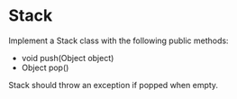 # Stack

Implement a Stack class with the following public methods:

+ void push(Object object)
+ Object pop()

Stack should throw an exception if popped when empty.
